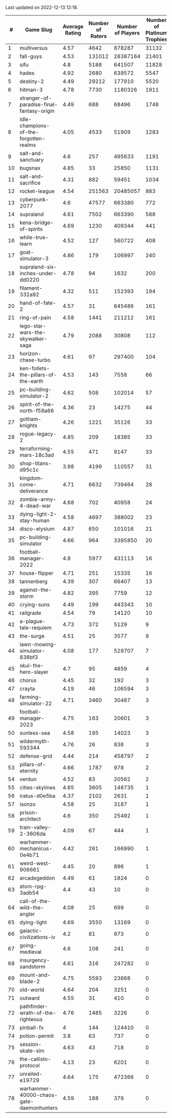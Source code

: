Last updated on 2022-12-13 12:18.


|#|Game Slug|Average Rating|Number of Raters|Number of Players|Number of Platinum Trophies|Max Rarity (%)|
|---|---|---|---|---|---|---|
|1|multiversus|4.57|4642|878287|31132|77|
|2|fall-guys|4.53|131012|28387164|21401|6|
|3|sifu|4.8|5188|641507|11828|96|
|4|hades|4.92|2680|639572|5547|89|
|5|destiny-2|4.49|29212|177910|5520|95|
|6|hitman-3|4.78|7730|1180326|1911|48|
|7|stranger-of-paradise-final-fantasy-origin|4.49|688|68496|1748|98|
|8|idle-champions-of-the-forgotten-realms|4.05|4533|51909|1283|7|
|9|salt-and-sanctuary|4.6|257|495633|1191|83|
|10|bugsnax|4.85|33|25850|1131|97|
|11|salt-and-sacrifice|4.31|882|59451|1034|91|
|12|rocket-league|4.54|251563|20485057|883|76|
|13|cyberpunk-2077|4.6|47577|663380|772|63|
|14|supraland|4.61|7502|663390|588|99|
|15|kena-bridge-of-spirits|4.69|1230|409344|441|94|
|16|while-true-learn|4.52|127|560722|408|93|
|17|goat-simulator-3|4.86|179|106997|240|91|
|18|supraland-six-inches-under-dd0220|4.78|94|1632|200|99|
|19|filament-332a92|4.32|511|152393|194|93|
|20|hand-of-fate-2|4.57|31|645486|161|72|
|21|ring-of-pain|4.58|1441|211212|161|96|
|22|lego-star-wars-the-skywalker-saga|4.79|2088|30808|112|98|
|23|horizon-chase-turbo|4.61|97|297400|104|84|
|24|ken-follets-the-pillars-of-the-earth|4.53|143|7558|66|48|
|25|pc-building-simulator-2|4.62|508|102014|57|75|
|26|spirit-of-the-north-f58a66|4.36|23|14275|44|62|
|27|gotham-knights|4.26|1221|35126|33|4|
|28|rogue-legacy-2|4.85|209|18385|33|1|
|29|terraforming-mars-18c3ad|4.55|471|9147|33|55|
|30|shop-titans-d95c1c|3.98|4199|110557|31|98|
|31|kingdom-come-deliverance|4.71|6632|739464|28|30|
|32|zombie-army-4-dead-war|4.68|702|40958|24|67|
|33|dying-light-2-stay-human|4.58|4697|388002|23|2|
|34|disco-elysium|4.87|650|101016|21|28|
|35|pc-building-simulator|4.66|964|3395850|20|48|
|36|football-manager-2022|4.8|5977|431113|16|49|
|37|house-flipper|4.71|251|15335|16|93|
|38|tannenberg|4.39|307|66407|13|87|
|39|against-the-storm|4.82|395|7759|12|32|
|40|crying-suns|4.49|199|443343|10|65|
|41|railgrade|4.54|79|14120|10|98|
|42|a-plague-tale-requiem|4.73|372|5129|9|92|
|43|the-surge|4.51|25|3577|9|94|
|44|lawn-mowing-simulator-838bf3|4.08|177|529707|7|87|
|45|skul-the-hero-slayer|4.7|95|4859|4|96|
|46|chorus|4.45|32|192|3|86|
|47|crayta|4.19|46|106594|3|23|
|48|farming-simulator-22|4.71|3460|30487|3|79|
|49|football-manager-2023|4.75|163|20601|3|80|
|50|sunless-sea|4.58|195|14023|3|37|
|51|wildermyth-593344|4.76|26|836|3|8|
|52|defense-grid|4.44|214|458797|2|80|
|53|pillars-of-eternity|4.66|1787|978|2|80|
|54|verdun|4.52|83|20562|2|74|
|55|cities-skylines|4.65|3605|148735|1|73|
|56|iratus-d0e5ba|4.37|2102|2631|1|87|
|57|isonzo|4.58|25|3187|1|60|
|58|prison-architect|4.6|350|25492|1|34|
|59|train-valley-2-3606da|4.09|67|444|1|89|
|60|warhammer-mechanicus-0e4b71|4.42|261|166990|1|25|
|61|weird-west-906661|4.45|20|896|1|82|
|62|arcadegeddon|4.49|61|1824|0|92|
|63|atom-rpg-3adb54|4.4|43|10|0|100|
|64|call-of-the-wild-the-angler|4.08|25|699|0|89|
|65|dying-light|4.69|3550|13169|0|96|
|66|galactic-civilizations-iv|4.2|81|973|0|84|
|67|going-medieval|4.6|108|241|0|77|
|68|insurgency-sandstorm|4.61|316|247282|0|6|
|69|mount-and-blade-2|4.75|5593|23668|0|12|
|70|old-world|4.64|204|3251|0|85|
|71|outward|4.55|31|410|0|76|
|72|pathfinder-wrath-of-the-righteous|4.76|1485|3226|0|45|
|73|pinball-fx|4|144|124410|0|86|
|74|potion-permit|3.8|63|737|0|98|
|75|session-skate-sim|4.63|43|718|0|27|
|76|the-callisto-protocol|4.13|23|6201|0|94|
|77|unrailed-e19729|4.64|175|472366|0|5|
|78|warhammer-40000-chaos-gate-daemonhunters|4.59|188|379|0|25|

